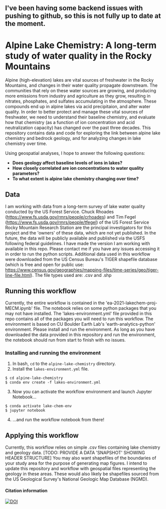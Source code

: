 ## I've been having some backend issues with pushing to github, so this is not fully up to date at the moment.
# Alpine Lake Chemistry: A long-term study of water quality in the Rocky Mountains
Alpine (high-elevation) lakes are vital sources of freshwater in the Rocky Mountains, and changes in their water quality propagate downstream. The communities that rely on these water sources are growing, and producing more emissions from industry and agriculture as they grow, resulting in nitrates, phosphates, and sulfates accumulating in the atmosphere. These compounds end up in alpine lakes via acid precipitaion, and alter water quality. In order to better protect and manage these vital sources of freshwater, we need to understand their baseline chemistry, and evaluate how that chemistry (as a function of ion concentration and acid neutralization capacity) has changed over the past three decades. This repository contains data and code for exploring the link between alpine lake chemistry and bedrock geology, and for analyzing changes in lake chemistry over time.

Using geospatial analyses, I hope to answer the following questions:

* **Does geology affect baseline levels of ions in lakes?**
* **How closely correlated are ion concentrations to water quality parameters?**
* **To what extent is alpine lake chemistry changing over time?**

## Data
I am working with data from a long-term survey of lake water quality conducted by the US Forest Service. Chuck Rhoades (https://www.fs.usda.gov/rmrs/people/crhoades) and Tim Fegel (https://www.fs.usda.gov/rmrs/people/tfegel) of the US Forest Service Rocky Mountain Research Station are the principal investigators for this project and the 'owners' of these data, which are not yet published. In the future, the data will be publicly available and published via the USFS following federal guidelines. I have made the version I am working with available in this repo. Please contact me if you have any issues accessing it in order to run the python scripts. Additional data used in this workflow were downloaded from the US Census Bureau's TIGER shapefile database (which is free and open for public use: https://www.census.gov/geographies/mapping-files/time-series/geo/tiger-line-file.html). The file types used are: .csv and .shp

## Running this workflow
Currently, the entire workflow is contained in the 'ea-2021-lakechem-proj-MECM.ipynb' file. The notebook relies on some python packages that you may not have installed. The 'lakes-environment.yml' file provided in this repo contains all of the packages you will need to run this workflow. The environment is based on CU Boulder Earth Lab's 'earth-analytics-python' environment. Please install and run the environment. As long as you have downloaded the data provided in this repository and run the environment, the notebook should run from start to finish with no issues.

### Installing and running the environment
1. In bash, `cd` to the `alpine-lake-chemistry` directory.
2. Install the `lakes-environment.yml` file.
```
$ cd alpine-lake-chemistry
$ conda env create -f lakes-environment.yml
```
3. Now you can activate the workflow environment and launch Jupyter Notebook...
```
$ conda activate lake-chem-env
$ jupyter notebook
```
4. ...and run the workflow notebook from there!

## Applying this workflow
Currently, this workflow relies on simple .csv files containing lake chemistry and geology data. [TODO: PROVIDE A DATA 'SNAPSHOT' SHOWING HEADER STRUCTURE] You may also want shapefiles of the boundaries of your study area for the purpose of generating map figures. I intend to update this repository and workflow with geospatial files representing the geology in these areas. These would also likely be shapefiles sourced from the US Geological Survey's National Geologic Map Database (NGMD).

#### Citation information
[![DOI](https://zenodo.org/badge/368690878.svg)](https://zenodo.org/badge/latestdoi/368690878)
